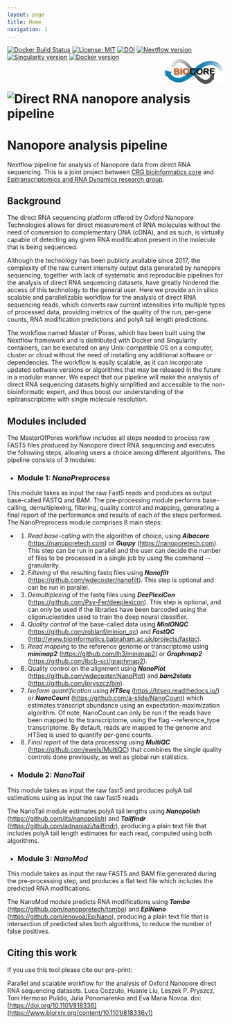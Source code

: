 ```yaml
---
layout: page
title: Home
navigation: 1
---
```


[![Docker Build Status](https://img.shields.io/docker/automated/biocorecrg/nanopore.svg)](https://cloud.docker.com/u/biocorecrg/repository/docker/biocorecrg/nanopore/builds)
[![License: MIT](https://img.shields.io/badge/License-MIT-yellow.svg)](https://opensource.org/licenses/MIT)
[![DOI](https://zenodo.org/badge/DOI/10.5281/zenodo.3518291.svg)](https://doi.org/10.5281/zenodo.3518291)
[![Nextflow version](https://img.shields.io/badge/Nextflow-19.10.0-brightgreen)](https://www.nextflow.io/)
[![Singularity version](https://img.shields.io/badge/Singularity-v2.6.1-green.svg)](https://www.sylabs.io/)
[![Docker version](https://img.shields.io/badge/Docker-v19.03-blue)](https://www.docker.com/)
<img align="right" href="https://biocore.crg.eu/" src="https://raw.githubusercontent.com/CRG-CNAG/BioCoreMiscOpen/master/logo/biocore-logo_small.png" />

<br/>

# ![Direct RNA nanopore analysis pipeline](https://raw.githubusercontent.com/biocorecrg/master_of_pores/master/docs/logo_master.jpg) 

# Nanopore analysis pipeline
Nextflow pipeline for analysis of Nanopore data from direct RNA sequencing. This is a joint project between [CRG bioinformatics core](https://biocore.crg.eu/) and [Epitranscriptomics and RNA Dynamics research group](https://www.crg.eu/en/programmes-groups/novoa-lab).  

## Background

The direct RNA sequencing platform offered by Oxford Nanopore Technologies allows for direct measurement of RNA molecules without the need of conversion to complementary DNA (cDNA), and as such, is virtually capable of detecting any given RNA modification present in the molecule that is being sequenced.

Although the technology has been publicly available since 2017, the complexity of the raw current intensity output data generated by nanopore sequencing, together with lack of systematic and reproducible pipelines for the analysis of direct RNA sequencing datasets, have greatly hindered the access of this technology to the general user. Here we provide an in silico scalable and parallelizable workflow for the analysis of direct RNA sequencing reads, which converts raw current intensities into multiple types of processed data, providing metrics of the quality of the run, per-gene counts, RNA modification predictions and polyA tail length predictions.

The workflow named Master of Pores, which has been built using the Nextflow framework and is distributed with Docker and Singularity containers, can be executed on any Unix-compatible OS on a computer, cluster or cloud without the need of installing any additional software or dependencies. The workflow is easily scalable, as it can incorporate updated software versions or algorithms that may be released in the future in a modular manner. We expect that our pipeline will make the analysis of direct RNA sequencing datasets highly simplified and accessible to the non-bioinformatic expert, and thus boost our understanding of the epitranscriptome with single molecule resolution.

## Modules included

The MasterOfPores workflow includes all steps needed to process raw FAST5 files produced by Nanopore direct RNA sequencing and executes the following steps, allowing users a choice among different algorithms. The pipeline consists of 3 modules:

- ### Module 1: *NanoPreprocess*
This module takes as input the raw Fast5 reads and produces as output base-called FASTQ and BAM. The pre-processing module performs base-calling, demultiplexing, filtering, quality control and mapping, generating a final report of the performance and results of each of the steps performed.
The NanoPreprocess module comprises 8 main steps:

- 1. *Read base-calling* with the algorithm of choice, using ***Albacore*** (https://nanoporetech.com) or ***Guppy*** (https://nanoporetech.com). This step can be run in parallel and the user can decide the number of files to be processed in a single job by using the command --granularity. 
- 2. *Filtering* of the resulting fastq files using ***Nanofilt*** (https://github.com/wdecoster/nanofilt). This step is optional and can be run in parallel.
- 3. *Demultiplexing* of the fastq files using ***DeePlexiCon*** (https://github.com/Psy-Fer/deeplexicon). This step is optional, and can only be used if the libraries have been barcoded using the oligonucleotides used to train the deep neural classifier. 
- 4. *Quality control* of the base-called data using ***MinIONQC*** (https://github.com/roblanf/minion_qc) and ***FastQC*** (http://www.bioinformatics.babraham.ac.uk/projects/fastqc).
- 5. *Read mapping* to the reference genome or transcriptome using ***minimap2*** (https://github.com/lh3/minimap2) or ***Graphmap2*** (https://github.com/lbcb-sci/graphmap2). 
- 6. Quality control on the alignment using ***NanoPlot*** (https://github.com/wdecoster/NanoPlot) and ***bam2stats*** (https://github.com/lpryszcz/bin).
- 7. *Isoform quantification* using ***HTSeq***  (https://htseq.readthedocs.io/) or ***NanoCount*** (https://github.com/a-slide/NanoCount) which estimates transcript abundance using an expectation-maximization algorithm. Of note, NanoCount can only be run if the reads have been mapped to the transcriptome, using the flag --reference_type transcriptome. By default, reads are mapped to the genome and HTSeq is used to quantify per-gene counts. 
- 8. *Final report* of the data processing using ***MultiQC*** (https://github.com/ewels/MultiQC) that combines the single quality controls done previously, as well as global run statistics. 

- ### Module 2: *NanoTail* 
This module takes as input the raw fast5 and produces polyA tail estimations using as input the raw fast5 reads

The NanoTail module estimates polyA tail lengths using ***Nanopolish*** (https://github.com/jts/nanopolish) and ***Tailfindr*** (https://github.com/adnaniazi/tailfindr), producing a plain text file that includes polyA tail length estimates for each read, computed using both algorithms. 

- ### Module 3:  *NanoMod* 
This module takes as input the raw FAST5 and BAM file generated during the pre-processing step, and produces a flat text file which includes the predicted RNA modifications.

The NanoMod module predicts RNA modifications using ***Tombo*** (https://github.com/nanoporetech/tombo) and ***EpiNano*** (https://github.com/enovoa/EpiNano), producing a plain text file that is intersection of predicted sites both algorithms, to reduce the number of false positives.  

## Citing this work
If you use this tool please cite our pre-print:

Parallel and scalable workflow for the analysis of Oxford Nanopore direct RNA sequencing datasets.
Luca Cozzuto, Huanle Liu, Leszek P. Pryszcz, Toni Hermoso Pulido, Julia Ponomarenko and Eva Maria Novoa.
doi: [https://doi.org/10.1101/818336](https://www.biorxiv.org/content/10.1101/818336v1)




